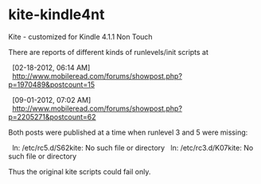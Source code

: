 kite-kindle4nt
==============

Kite - customized for Kindle 4.1.1 Non Touch

There are reports of different kinds of runlevels/init scripts at 

&nbsp;&nbsp;[02-18-2012, 06:14 AM]
&nbsp;&nbsp;http://www.mobileread.com/forums/showpost.php?p=1970489&postcount=15

&nbsp;&nbsp;[09-01-2012, 07:02 AM]
&nbsp;&nbsp;http://www.mobileread.com/forums/showpost.php?p=2205271&postcount=62

Both posts were published at a time when runlevel 3 and 5 were missing:

&nbsp;&nbsp;ln: /etc/rc5.d/S62kite: No such file or directory
&nbsp;&nbsp;ln: /etc/rc3.d/K07kite: No such file or directory

Thus the original kite scripts could fail only.



